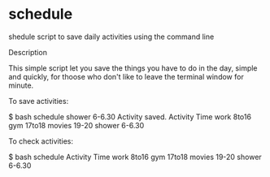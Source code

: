 schedule
========

shedule script to save daily activities using the command line

Description

This simple script let you save the things you have to do in the day, simple and quickly, for thoose who don't like to leave the terminal window for minute.

To save activities:

$ bash schedule shower 6-6.30
Activity saved. 
Activity Time
work 8to16
gym 17to18
movies 19-20
shower 6-6.30


To check activities:

$ bash schedule
Activity Time
work 8to16
gym 17to18
movies 19-20
shower 6-6.30

